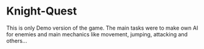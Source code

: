 # Knight-Quest
This is only Demo version of the game. The main tasks were to make own AI for enemies and main mechanics like movement, jumping, attacking and others...
